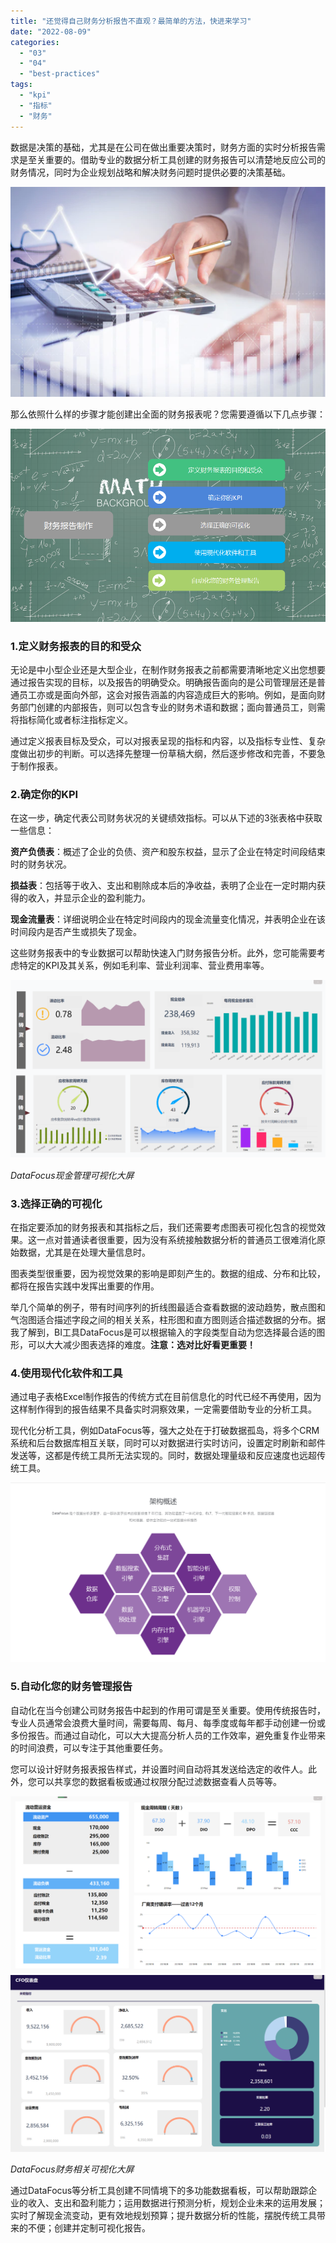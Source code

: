 ```yaml
---
title: "还觉得自己财务分析报告不直观？最简单的方法，快进来学习"
date: "2022-08-09"
categories: 
  - "03"
  - "04"
  - "best-practices"
tags: 
  - "kpi"
  - "指标"
  - "财务"
---
```


数据是决策的基础，尤其是在公司在做出重要决策时，财务方面的实时分析报告需求是至关重要的。借助专业的数据分析工具创建的财务报告可以清楚地反应公司的财务情况，同时为企业规划战略和解决财务问题时提供必要的决策基础。

![财务.png](images/1660052105-png.png)

那么依照什么样的步骤才能创建出全面的财务报表呢？您需要遵循以下几点步骤：

![财务报告01.png](images/1660052113-01-png.png)

### **1.定义财务报表的目的和受众**

无论是中小型企业还是大型企业，在制作财务报表之前都需要清晰地定义出您想要通过报告实现的目标，以及报告的明确受众。明确报告面向的是公司管理层还是普通员工亦或是面向外部，这会对报告涵盖的内容造成巨大的影响。例如，是面向财务部门创建的内部报告，则可以包含专业的财务术语和数据；面向普通员工，则需将指标简化或者标注指标定义。

通过定义报表目标及受众，可以对报表呈现的指标和内容，以及指标专业性、复杂度做出初步的判断。可以选择先整理一份草稿大纲，然后逐步修改和完善，不要急于制作报表。

### **2.确定你的KPI**

在这一步，确定代表公司财务状况的关键绩效指标。可以从下述的3张表格中获取一些信息：

**资产负债表**：概述了企业的负债、资产和股东权益，显示了企业在特定时间段结束时的财务状况。

**损益表**：包括等于收入、支出和剔除成本后的净收益，表明了企业在一定时期内获得的收入，并显示企业的盈利能力。

**现金流量表**：详细说明企业在特定时间段内的现金流量变化情况，并表明企业在该时间段内是否产生或损失了现金。

这些财务报表中的专业数据可以帮助快速入门财务报告分析。此外，您可能需要考虑特定的KPI及其关系，例如毛利率、营业利润率、营业费用率等。

![image.png](images/1660052118-image-png.png)

_DataFocus现金管理可视化大屏_

### **3.选择正确的可视化**

在指定要添加的财务报表和其指标之后，我们还需要考虑图表可视化包含的视觉效果。这一点对普通读者很重要，因为没有系统接触数据分析的普通员工很难消化原始数据，尤其是在处理大量信息时。

图表类型很重要，因为视觉效果的影响是即刻产生的。数据的组成、分布和比较，都将在报告实践中发挥出重要的作用。

举几个简单的例子，带有时间序列的折线图最适合查看数据的波动趋势，散点图和气泡图适合描述字段之间的相关关系，柱形图和直方图则适合描述数据的分布。据我了解到，BI工具DataFocus是可以根据输入的字段类型自动为您选择最合适的图形，可以大大减少图表选择的难度。**注意：选对比好看更重要！**

### **4.使用现代化软件和工具**

通过电子表格Excel制作报告的传统方式在目前信息化的时代已经不再使用，因为这样制作得到的报告结果不具备实时洞察效果，一定需要借助专业的分析工具。

现代化分析工具，例如DataFocus等，强大之处在于打破数据孤岛，将多个CRM系统和后台数据库相互关联，同时可以对数据进行实时访问，设置定时刷新和邮件发送等，这都是传统工具所无法实现的。同时，数据处理量级和反应速度也远超传统工具。

![mmexport1655947896132.png](images/1660052119-mmexport1655947896132-png.png)

### **5.自动化您的财务管理报告**

自动化在当今创建公司财务报告中起到的作用可谓是至关重要。使用传统报告时，专业人员通常会浪费大量时间，需要每周、每月、每季度或每年都手动创建一份或多份报告。而通过自动化，可以大大提高分析人员的工作效率，避免重复作业带来的时间浪费，可以专注于其他重要任务。

您可以设计好财务报表报告样式，并设置时间自动将其发送给选定的收件人。此外，您可以共享您的数据看板或通过权限分配过滤数据查看人员等等。

![财务KPI仪表盘.png](images/1660052122-kpi-png.png) ![CFO仪表盘.png](images/1660052128-cfo-png.png)

_DataFocus财务相关可视化大屏_

通过DataFocus等分析工具创建不同情境下的多功能数据看板，可以帮助跟踪企业的收入、支出和盈利能力；运用数据进行预测分析，规划企业未来的运用发展；实时了解现金流变动，更有效地规划预算；提升数据分析的性能，摆脱传统工具带来的不便；创建并定制可视化报告。
